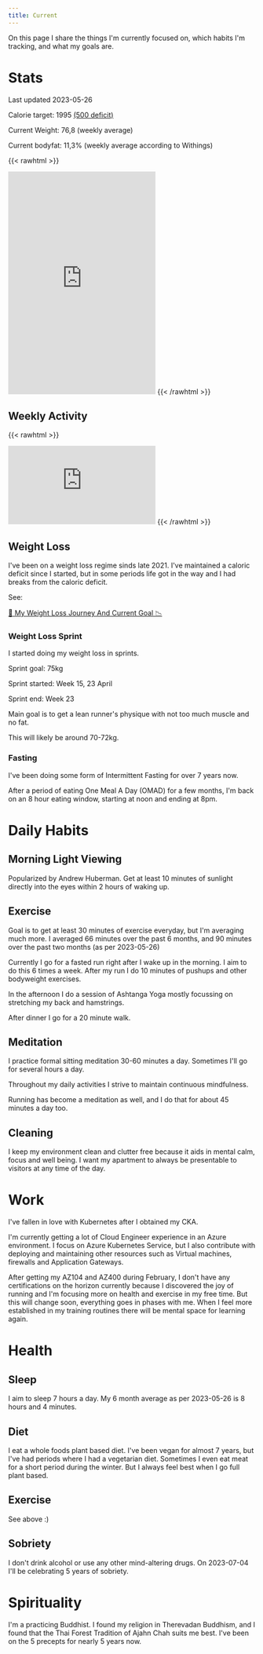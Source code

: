```yaml
---
title: Current
---
```


On this page I share the things I'm currently focused on, which habits I'm tracking, and what my goals are.

# Stats

Last updated 2023-05-26

Calorie target: 1995 [(500 deficit)](https://tdeecalculator.net/result.php?s=metric&age=33&g=male&cm=190&kg=76&act=1.375&bf=12&f=1)

Current Weight: 76,8 (weekly average)

Current bodyfat: 11,3% (weekly average according to Withings)

{{< rawhtml >}}
<iframe height='454' width='300' frameborder='0' allowtransparency='true' scrolling='no' src='https://www.strava.com/athletes/116768345/latest-rides/fcfe43e3d240fd35d0d3ae7f11eb2e924744d987'></iframe>
{{< /rawhtml >}}

## Weekly Activity

{{< rawhtml >}}
<iframe height='160' width='300' frameborder='0' allowtransparency='true' scrolling='no' src='https://www.strava.com/athletes/116768345/activity-summary/fcfe43e3d240fd35d0d3ae7f11eb2e924744d987'></iframe>
{{< /rawhtml >}}

## Weight Loss

I've been on a weight loss regime sinds late 2021. I've maintained a caloric deficit since I started, but in some periods life got in the way and I had breaks from the caloric deficit. 

See:

[🍎 My Weight Loss Journey And Current Goal 📉](/zet/weight-loss-journey/)

### Weight Loss Sprint

I started doing my weight loss in sprints.

Sprint goal: 75kg

Sprint started: Week 15, 23 April

Sprint end: Week 23

Main goal is to get a lean runner's physique with not too much muscle and no fat.

This will likely be around 70-72kg.

### Fasting

I've been doing some form of Intermittent Fasting for over 7 years now. 

After a period of eating One Meal A Day (OMAD) for a few months, I'm back on an 8 hour eating window, starting at noon and ending at 8pm.

# Daily Habits

## Morning Light Viewing

Popularized by Andrew Huberman. Get at least 10 minutes of sunlight directly into the eyes within 2 hours of waking up. 

## Exercise

Goal is to get at least 30 minutes of exercise everyday, but I'm averaging much more. I averaged 66 minutes over the past 6 months, and 90 minutes over the past two months (as per 2023-05-26)

Currently I go for a fasted run right after I wake up in the morning. I aim to do this 6 times a week. After my run I do 10 minutes of pushups and other bodyweight exercises.

In the afternoon I do a session of Ashtanga Yoga mostly focussing on stretching my back and hamstrings.

After dinner I go for a 20 minute walk.

## Meditation

I practice formal sitting meditation 30-60 minutes a day. Sometimes I'll go for several hours a day.

Throughout my daily activities I strive to maintain continuous mindfulness.

Running has become a meditation as well, and I do that for about 45 minutes a day too.

## Cleaning

I keep my environment clean and clutter free because it aids in mental calm, focus and well being. I want my apartment to always be presentable to visitors at any time of the day.

# Work

I've fallen in love with Kubernetes after I obtained my CKA.

I'm currently getting a lot of Cloud Engineer experience in an Azure environment. I focus on Azure Kubernetes Service, but I also contribute with deploying and maintaining other resources such as Virtual machines, firewalls and Application Gateways.

After getting my AZ104 and AZ400 during February, I don't have any certifications on the horizon currently because I discovered the joy of running and I'm focusing more on health and exercise in my free time. But this will change soon, everything goes in phases with me. When I feel more established in my training routines there will be mental space for learning again. 

# Health

## Sleep

I aim to sleep 7 hours a day. My 6 month average as per 2023-05-26 is 8 hours and 4 minutes.

## Diet
I eat a whole foods plant based diet. I've been vegan for almost 7 years, but I've had periods where I had a vegetarian diet. Sometimes I even eat meat for a short period during the winter. But I always feel best when I go full plant based. 

## Exercise

See above :) 

## Sobriety

I don't drink alcohol or use any other mind-altering drugs. On 2023-07-04 I'll be celebrating 5 years of sobriety.

# Spirituality

I'm a practicing Buddhist. I found my religion in Therevadan Buddhism, and I found that the Thai Forest Tradition of Ajahn Chah suits me best. I've been on the 5 precepts for nearly 5 years now. 
